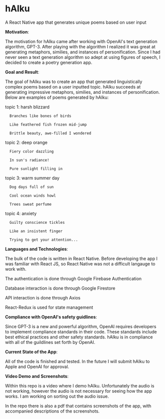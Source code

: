 # hAIku
A React Native app that generates unique poems based on user input

**Motivation**:

The motivation for hAIku came after working with OpenAI's text generation algorithm, GPT-3. After playing with the algorithm I realized it was great at generating metaphors, similies, and instances of personification. Since I had never seen a text generation algorithm so adept at using figures of speech, I decided to create a poetry generation app.

**Goal and Result**:

The goal of hAIku was to create an app that generated linguistically complex poems based on a user inputted topic. hAIku succeeds at generating impressive metaphors, similies, and instances of personification. Below are examples of poems generated by hAIku:

topic 1: harsh blizzard



      Branches like bones of birds 

      Like feathered fish frozen mid-jump 
      
      Brittle beauty, awe-filled I wondered
      
      
topic 2: deep orange


      Fiery color dazzling
      
      In sun's radiance!
      
      Pure sunlight filling in
      
      
topic 3: warm summer day


      Dog days full of sun
      
      Cool ocean winds howl
      
      Trees sweat perfume
      
      
topic 4: anxiety

      Guilty conscience tickles
      
      Like an insistent finger
      
      Trying to get your attention...
      
      
**Languages and Technologies**:

The bulk of the code is written in React Native. Before developing the app I was familiar with React JS, so React Native was not a difficult langauge to work with.


The authentication is done through Google Firebase Authentication


Database interaction is done through Google Firestore


API interaction is done through Axios


React-Redux is used for state management


**Compliance with OpenAI's safety guidlines**:

Since GPT-3 is a new and powerful algorithm, OpenAI requires developers to implement compliance standards in their code. These standards include best ethical practices and other safety standards. hAIku is in compliance with all of the guildlines set forth by OpenAI.


**Current State of the App**:

All of the code is finished and tested. In the future I will submit hAIku to Apple and OpenAI for approval.


**Video Demo and Screenshots**:

Within this repo is a video where I demo hAIku. Unfortunately the audio is not working, however the audio is not necessary for seeing how the app works. I am working on sorting out the audio issue.

In the repo there is also a pdf that contains screenshots of the app, with accompanied descriptions of the screenshots.

